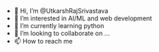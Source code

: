 - 👋 Hi, I’m @UtkarshRajSrivastava
- 👀 I’m interested in AI/ML and web development  
- 🌱 I’m currently learning python
- 💞️ I’m looking to collaborate on ...
- 📫 How to reach me 

<!---
UtkarshRajSrivastava/UtkarshRajSrivastava is a ✨ special ✨ repository because its `README.md` (this file) appears on your GitHub profile.
You can click the Preview link to take a look at your changes.
--->
